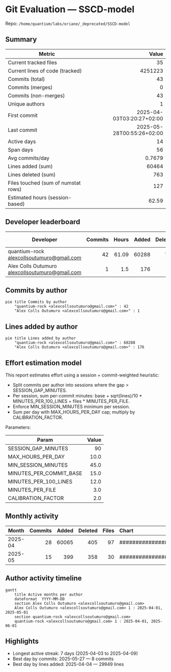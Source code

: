 # Git Evaluation — SSCD-model

Repo: `/home/quantium/labs/oriane/_deprecated/SSCD-model`

## Summary

| Metric | Value |
|---|---:|
| Current tracked files | 35 |
| Current lines of code (tracked) | 4251223 |
| Commits (total) | 43 |
| Commits (merges) | 0 |
| Commits (non-merges) | 43 |
| Unique authors | 1 |
| First commit | 2025-04-03T03:20:27+02:00 |
| Last commit | 2025-05-28T00:55:26+02:00 |
| Active days | 14 |
| Span days | 56 |
| Avg commits/day | 0.7679 |
| Lines added (sum) | 60464 |
| Lines deleted (sum) | 763 |
| Files touched (sum of numstat rows) | 127 |
| Estimated hours (session-based) | 62.59 |

## Developer leaderboard

| Developer | Commits | Hours | Added | Deleted | Files | Active days | First | Last | Avg size | Median size | Stars |
|---|---:|---:|---:|---:|---:|---:|---|---|---:|---:|:--:
| quantium-rock <alexcollsoutumuro@gmail.com> | 42 | 61.09 | 60288 | 763 | 125 | 14 | 2025-04-03T03:24:53+02:00 | 2025-05-28T00:55:26+02:00 | 1453.6 | 16.0 | ★★★★★ |
| Alex Colls Outumuro <alexcollsoutumuro@gmail.com> | 1 | 1.5 | 176 | 0 | 2 | 1 | 2025-04-03T03:20:27+02:00 | 2025-04-03T03:20:27+02:00 | 176.0 | 176.0 | ☆☆☆☆☆ |

## Commits by author

```mermaid
pie title Commits by author
    "quantium-rock <alexcollsoutumuro@gmail.com>" : 42
    "Alex Colls Outumuro <alexcollsoutumuro@gmail.com>" : 1
```

## Lines added by author

```mermaid
pie title Lines added by author
    "quantium-rock <alexcollsoutumuro@gmail.com>" : 60288
    "Alex Colls Outumuro <alexcollsoutumuro@gmail.com>" : 176
```

## Effort estimation model

This report estimates effort using a session + commit-weighted heuristic:
- Split commits per author into sessions where the gap > SESSION_GAP_MINUTES.
- Per session, sum per-commit minutes: base + sqrt(lines)/10 * MINUTES_PER_100_LINES + files * MINUTES_PER_FILE.
- Enforce MIN_SESSION_MINUTES minimum per session.
- Sum per day with MAX_HOURS_PER_DAY cap; multiply by CALIBRATION_FACTOR.

Parameters:

| Param | Value |
|---|---:|
| SESSION_GAP_MINUTES | 90 |
| MAX_HOURS_PER_DAY | 10.0 |
| MIN_SESSION_MINUTES | 45.0 |
| MINUTES_PER_COMMIT_BASE | 15.0 |
| MINUTES_PER_100_LINES | 12.0 |
| MINUTES_PER_FILE | 3.0 |
| CALIBRATION_FACTOR | 2.0 |

## Monthly activity

| Month | Commits | Added | Deleted | Files | Chart |
|---|---:|---:|---:|---:|:---|
| 2025-04 | 28 | 60065 | 405 | 97 | ######################################## |
| 2025-05 | 15 | 399 | 358 | 30 | ##################### |

## Author activity timeline

```mermaid
gantt
    title Active months per author
    dateFormat  YYYY-MM-DD
    section Alex Colls Outumuro <alexcollsoutumuro@gmail.com>
    Alex Colls Outumuro <alexcollsoutumuro@gmail.com> 1 : 2025-04-01, 2025-05-01
    section quantium-rock <alexcollsoutumuro@gmail.com>
    quantium-rock <alexcollsoutumuro@gmail.com> 1 : 2025-04-01, 2025-06-01
```

## Highlights

- Longest active streak: 7 days (2025-04-03 to 2025-04-09)
- Best day by commits: 2025-05-27 — 8 commits
- Best day by lines added: 2025-04-04 — 29949 lines

